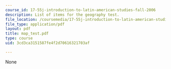 ```yaml
---
course_id: 17-55j-introduction-to-latin-american-studies-fall-2006
description: List of items for the geography test.
file_location: /coursemedia/17-55j-introduction-to-latin-american-studies-fall-2006/3cd3ca3151587fe4f2d70616321703af_map_test.pdf
file_type: application/pdf
layout: pdf
title: map_test.pdf
type: course
uid: 3cd3ca3151587fe4f2d70616321703af

---
```

None